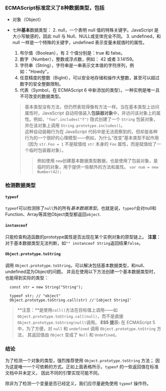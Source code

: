 ### ECMAScript标准定义了8种数据类型，包括
* 对象（Object）
* 七种**基本**数据类型：
  2. null，一个表明 null 值的特殊关键字。JavaScript 是大小写敏感的，因此 null 与 Null、NULL或变体完全不同。
  3. undefined，和 null 一样是一个特殊的关键字，undefined 表示变量未赋值时的属性。
  1. 布尔值（Boolean），有 2 个值分别是：true 和 false。
  4. 数字（Number），整数或浮点数，例如： 42 或者 3.14159。
  5. 字符串（String），字符串是一串表示文本值的字符序列，例如："Howdy"。
  6. 任意精度的整数（BigInt），可以安全地存储和操作大整数，甚至可以超过数字的安全整数限制。
  7. 代表（Symbol，在 ECMAScript 6 中新添加的类型）。一种实例是唯一且不可改变的数据类型。

  >基本类型没有方法，但仍然表现得像有方法一样。当在基本类型上访问属性时，JavaScript 自动将值装入**包装器对象**中，并访问该对象上的属性。例如，`"foo".includes("f")` 隐式创建了一个 `String` 包装对象，并在该对象上调用 `String.prototype.includes()`。  
  这种自动装箱行为在 JavaScript 代码中是无法观察到的，但却是各种行为的一个很好的心理模型——例如，为什么“改变”基本类型不起作用（因为 `str.Foo = 1` 不是赋值给 `str` 本身的 `Foo` 属性，而是赋值给了一个临时包装器对象）。
  >> 例如使用 `new`创建基本数据类型数据，也是使用了包装对象，是临时的对象，用于提供一些额外的方法和属性。
  `var num = new Number(42);`


### 检测数据类型
#### `typeof`
 `typeof`可以检测除了`null`外的所有*基本数据类型*。也就是说，`typeof`会对null和Function、Array等其他Object类型都返回`object`.

#### `instanceof`
  只能检查构造函数的prototype属性是否出现在某个实例对象的原型链上。
  **注意**：对于基本数据类型无法判断，如`"" instanceof String`返回结果`false`。

#### `Object.prototype.toString`
 调用 `Object.prototype.toString`，可以解决包括基本数据类型，和null、undefined混为Object的问题。
 并且在使用以下方法创建一个基本数据类型时，也能得到实际的类型：
  ```
    const str = new String("String");

    typeof str; // "object"
    Object.prototype.toString.call(str) //'[object String]'
  ```

 > **注意：**是使用`call()`方法在目标值上调用——如`Object.prototype.toString.call(null)`，而不是直接`Object.prototype.toString(null)`调用。
 > **ES5 提示:** 在 ECMAScript 5 中，为了方便，对 `null` 和 `undefined` 调用 `Object.prototype.toString` 方法， 其返回值由 `Object` 变成了 `Null` 和 `Undefined`。

### 结论
为了检测一个对象的类型，强烈推荐使用 `Object.prototype.toString` 方法； 因为这是唯一一个可依赖的方式。正如上面表格所示，`typeof` 的一些返回值在标准文档中并未定义， 因此不同的引擎实现可能不同。

除非为了检测一个变量是否已经定义，我们应尽量避免使用 `typeof` 操作符。